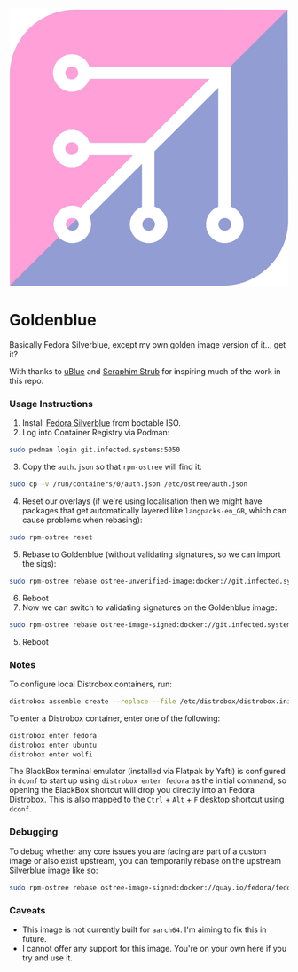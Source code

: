 ![Goldenblue Logo](logo.svg)

# Goldenblue

Basically Fedora Silverblue, except my own golden image version of it... get it?

With thanks to [uBlue](https://ublue.it/) and [Seraphim Strub](https://dev.rievo.net/sst/uphy) for inspiring much of the work in this repo.

### Usage Instructions

1. Install [Fedora Silverblue](https://fedoraproject.org/silverblue/) from bootable ISO.
2. Log into Container Registry via Podman:
```sh
sudo podman login git.infected.systems:5050
```
3. Copy the `auth.json` so that `rpm-ostree` will find it:
```sh
sudo cp -v /run/containers/0/auth.json /etc/ostree/auth.json
```
4. Reset our overlays (if we're using localisation then we might have packages that get automatically layered like `langpacks-en_GB`, which can cause problems when rebasing):
```sh
sudo rpm-ostree reset
```
5. Rebase to Goldenblue (without validating signatures, so we can import the sigs):
```sh
sudo rpm-ostree rebase ostree-unverified-image:docker://git.infected.systems:5050/infectedsystems/goldenblue:40
```
6. Reboot
7. Now we can switch to validating signatures on the Goldenblue image:
```sh
sudo rpm-ostree rebase ostree-image-signed:docker://git.infected.systems:5050/infectedsystems/goldenblue:40
```
5. Reboot

### Notes
To configure local Distrobox containers, run:
```sh
distrobox assemble create --replace --file /etc/distrobox/distrobox.ini
```

To enter a Distrobox container, enter one of the following:
```sh
distrobox enter fedora
distrobox enter ubuntu
distrobox enter wolfi
```

The BlackBox terminal emulator (installed via Flatpak by Yafti) is configured in `dconf` to start up using `distrobox enter fedora` as the initial command, so opening the BlackBox shortcut will drop you directly into an Fedora Distrobox. This is also mapped to the `Ctrl` + `Alt` + `F` desktop shortcut using `dconf`.

### Debugging
To debug whether any core issues you are facing are part of a custom image or also exist upstream, you can temporarily rebase on the upstream Silverblue image like so:
```sh
sudo rpm-ostree rebase ostree-image-signed:docker://quay.io/fedora/fedora-silverblue:40
```

### Caveats
* This image is not currently built for `aarch64`. I'm aiming to fix this in future.
* I cannot offer any support for this image. You're on your own here if you try and use it.
